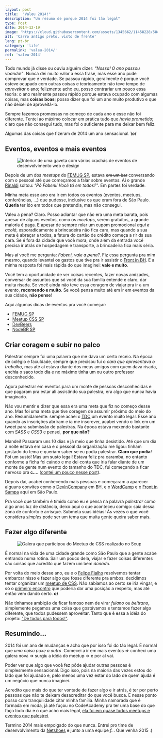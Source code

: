 ```yaml
---
layout: post
title:  "Valeu 2014!"
description: "Um resumo de porque 2014 foi tão legal"
type: Post
date: 2014-12-19
image: 'https://cloud.githubusercontent.com/assets/1345662/11458228/58c9b94e-96a3-11e5-8635-ac7fec294ab7.jpg'
alt: 'Carro antigo preto, visto de frente'
lang: pt-br
category: 'life'
permalink: 'valeu-2014/'
ref: 'valeu-2014'
---
```


Todo mundo já disse ou ouviu alguém dizer: *"Nossa! O ano passou voando!"*. Nunca dei muito valor a essa frase, mas esse ano pude comprovar que é verdade. Se passou rápido, geralmente é porque você esteve ocupado com outras coisas e teoricamente não teve tempo de *aproveitar* o ano; felizmente acho eu, posso contrariar um pouco essa teoria: o ano realmente passou rápido porque estava ocupado com algumas coisas, mas **coisas boas**; posso dizer que foi um ano muito produtivo e que não deixei de aproveitá-lo.

Sempre fazemos promessas no começo de cada ano e esse não foi diferente. Tentei ao máximo colocar em prática tudo que *havia prometido*; claro que não consegui tudo, mas foi o suficiente para me deixar bem feliz.

Algumas das coisas que fizeram de 2014 um ano sensacional. **\o/**

## Eventos, eventos e mais eventos

<figure class="loading thumb-left">
    <img src="https://cloud.githubusercontent.com/assets/1345662/11458229/58d346bc-96a3-11e5-98da-da2faf33258d.jpg" alt="Interior de uma gaveta com vários crachás de eventos de desenvolvimento web e design">
</figure>

Depois de um dos *meetups* do [FEMUG SP](https://sp.femug.com), estava <s>em um bar</s> conversando com o pessoal até que começamos a falar sobre eventos. Aí o grande [Rinaldi](https://twitter.com/rafaelrinaldi) soltou: *"Pô Fabeni! Você tá em todos?"*. Em partes foi verdade.

Minha meta esse ano era ir em todos os eventos (eventos, meetups, conferências, ...) que pudesse, inclusive os que eram fora de São Paulo. **Queria** ter ido em todos que pretendia, mas não consegui.

Valeu a pena? Claro. Posso adiantar que não era uma meta barata, pois apesar de alguns eventos, como os *meetups*, serem gratuitos, a grande maioria é paga. E apesar de sempre rolar um cupom promocional *aqui e acolá*, esporadicamente a brincadeira não fica cara, mas quando a sua meta é abraçar a todos, a fatura do cartão de crédito começa a rir da sua cara. Se é fora da cidade que você mora, onde além da entrada você precisa ir atrás de hospedagem e transporte, a brincadeira fica mais séria.

Mas aí você me pergunta: *Fabeni, vale a pena?*. Fiz essa pergunta pra mim mesmo, quando levantei os gastos que tive pra ir assistir o [Front in BH](http://frontinbh.com.br/). E a minha resposta foi mais rápida do que imaginei: **vale e muito**.

Você tem a oportunidade de ver coisas recentes, fazer novas amizades, conversar de assuntos que só você da sua família entende e claro, dar muita risada. Se você ainda não teve essa coragem de viajar pra ir a um evento, **recomendo e muito**. Se você pensa muito até em ir em eventos da sua cidade, **não pense**!

Aqui algumas dicas de eventos pra você começar:

* [FEMUG SP](https://sp.femug.com)
* [Meetup CSS SP](http://www.meetup.com/CSS-SP/)
* [DevBeers](http://www.devbeers.io/)
* [NodeBR SP](http://www.meetup.com/NodeBR-Sao-Paulo/)

## Criar coragem e subir no palco

Palestrar sempre foi uma palavra que me dava um certo receio. Na época de colégio e faculdade, sempre que precisou fui o *cara que apresentava o trabalho*, mas até aí estava diante dos meus amigos com quem dava risada, enchia o saco todo dia e no máximo tinha um ou outro professor desconhecido.

Agora palestrar em eventos para um monte de pessoas desconhecidas e que pagaram pra estar ali assistindo sua palestra, era algo que nunca havia imaginado.

Não vou mentir e dizer que essa era uma meta que fiz no começo desse ano. Mas foi uma meta que tive coragem de assumir próximo do meio do ano. Resumidamente: sempre achei o [TDC](http://www.thedevelopersconference.com.br/) um evento muito legal. Esse ano quando as inscrições abriram e ia me inscrever, acabei vendo o link em um tweet para submissão de palestras. Na época estava mexendo bastante com *SASS* e *CSS3* e pensei, **por que não?**

Mandei! Passaram uns 10 dias e já meio que tinha desistido. Até que um dia a noite estava em casa e o pessoal da organização me ligou: tinham gostado do tema e queriam saber se eu podia palestrar. **Claro que podia!** Foi um susto! Mas um susto legal! Estava feliz pra caramba, no entanto conforme a ficha foi caindo e me dei conta que iria falar diante de um monte de gente num evento do tamanho do TDC, fui começando a ficar nervoso pra **c...**. ([contei um pouco nesse post](/tdc-2014/)).

Depois daí, acabei conhecendo mais pessoas e começaram a aparecer alguuns convites como o [DevInCompany](/dev-in-company/) em BH, e o [WordCamp](/wordcamp-sp-2014/) e o [Front in Sampa](/front-in-sampa/) aqui em São Paulo.

Pra você que também é tímido como eu e pensa na palavra *palestrar* como algo anos luz de distância, deixo aqui o que aconteceu comigo: saia dessa zona de conforto e arrisque. Submeta suas idéias! Às vezes o que você considera *simples* pode ser um tema que muita gente queira saber mais.

## Fazer algo diferente

<figure class="loading thumb-left">
    <img src="https://cloud.githubusercontent.com/assets/1345662/11458230/58d4bdb2-96a3-11e5-9159-4c7c195b3127.jpg" alt="Galera que participou do Meetup de CSS realizado no Scup">
</figure>

É normal na vida de uma cidade grande como São Paulo que a gente acabe entrando numa rotina. Sair um pouco dela, viajar e fazer coisas diferentes são coisas que acredito que fazem um bem *danado*.

Por volta do meio desse ano, eu e o [Felipe Fialho](https://twitter.com/lfeh) resolvemos tentar embarcar nisso e fazer algo que fosse diferente pra ambos: decidimos tentar organizar um [meetup de CSS](http://www.meetup.com/CSS-SP/). Não sabíamos ao certo se iria vingar, e só o [primeiro encontro](/nascimento-meetup-css/) que poderia dar uma posição a respeito, mas até então vem dando certo. **o/**

Não tínhamos ambição de ficar famoso nem de virar *fulano* ou *beltrano*, simplemente pegamos uma coisa que gostávamos e tentamos fazer algo diferente, que todos pudessem aproveitar. Tanto que é essa a idéia do projeto: ["De todos para todos!"](https://speakerdeck.com/raphaelfabeni/bem-vindos-ao-meetp-css?slide=3).

## Resumindo...

2014 foi um ano de mudanças e acho que por isso foi do tão legal. É normal que *uma coisa puxe a outra*. Comecei a ir em mais eventos => conheci uma galera nova => surgiu a idéia do meetup => e por aí vai.

Poder ver que algo que você fez pôde ajudar outras pessoas é simplesmente sensacional. Digo isso, pois na maioria das vezes estou do lado que foi ajudado e, pelo menos uma vez estar do lado de quem ajuda é um negócio que nunca imaginei.

Acredito que mais do que ter vontade de fazer algo e ir atrás, é ter por perto pessoas que não te deixam desacreditar do que você busca. E nesse ponto posso com tranquilidade citar minha família. Minha namorada que é formada em moda, já até fuçou no CodeAcademy pra ter uma base do que faço todo dia e o que acho mais legal, [ela foi em quase todos meetups e eventos que palestrei](http://instagram.com/p/tlrEbexA9_/?modal=true).

Termino 2014 mais empolgado do que nunca. Entrei pro time de desenvolvimento da [Netshoes](http://www.netshoes.com.br) e junto a uma equipe *f..*. Que venha 2015 :)
